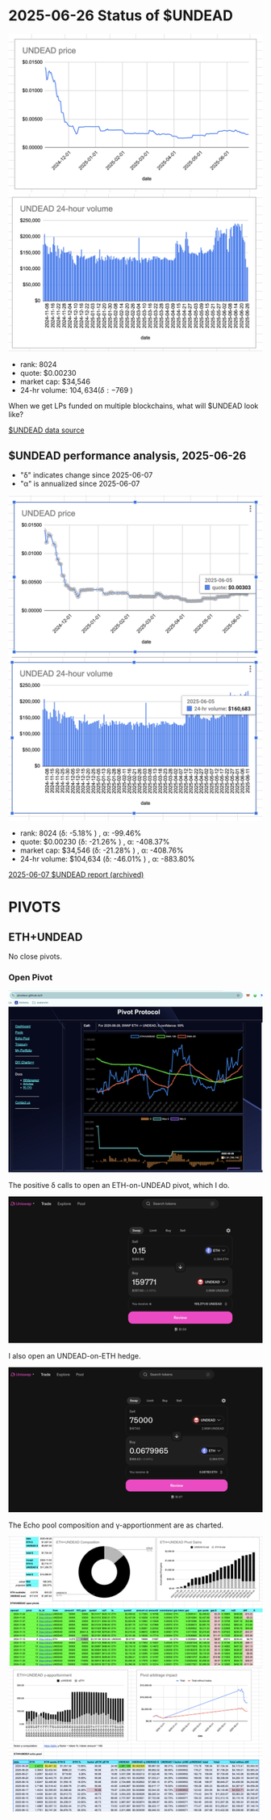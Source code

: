 # 2025-06-26 Status of $UNDEAD 

![$UNDEAD rank](imgs/01a-rank.png) 
![$UNDEAD quote](imgs/01b-quote.png) 
![$UNDEAD market captalization](imgs/01c-cap.png) 
![$UNDEAD 24-hour volume](imgs/01d-vol.png) 

* rank: 8024 
* quote: $0.00230 
* market cap: $34,546 
* 24-hr volume: $104,634 (δ: -$769 ) 

When we get LPs funded on multiple blockchains, what will $UNDEAD look like? 

[$UNDEAD data source](https://www.coingecko.com/en/coins/undead-blocks) 
## $UNDEAD performance analysis, 2025-06-26 

* "δ" indicates change since 2025-06-07 
* "α" is annualized since 2025-06-07 

![$UNDEAD rank](../05/imgs/snapshot/01a-rank.png) 
![$UNDEAD quote](../05/imgs/snapshot/01b-quote.png) 
![$UNDEAD market captalization](../05/imgs/snapshot/01c-cap.png) 
![$UNDEAD 24-hour volume](../05/imgs/snapshot/01d-vol.png) 

* rank: 8024 (δ: -5.18% ) , α: -99.46% 
* quote: $0.00230 (δ: -21.26% ) , α: -408.37% 
* market cap: $34,546 (δ: -21.28% ) , α: -408.76% 
* 24-hr volume: $104,634 (δ: -46.01% ) , α: -883.80% 

[2025-06-07 $UNDEAD report (archived)](https://github.com/pivoteur/biz/tree/main/blog/2025/06/05) 
# PIVOTS 

## ETH+UNDEAD 

No close pivots. 

### Open Pivot 

![Positive δ](imgs/02a-pos.png) 

The positive δ calls to open an ETH-on-UNDEAD pivot, which I do. 

![Open ETH pivot](imgs/02b-open-eth-pivot.png) 

I also open an UNDEAD-on-ETH hedge. 

![Open UNDEAD hedge](imgs/02c-open-undead-hedge.png) 

The Echo pool composition and γ-apportionment are as charted. 

![Echo pool composition](imgs/03a-comp.png) 
![Echo pool γ-apportionment](imgs/03b-apport.png) 
